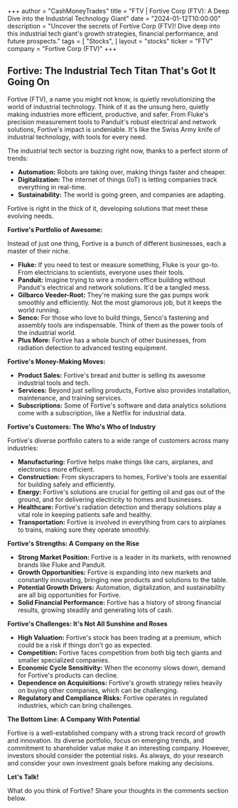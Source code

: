 +++
author = "CashMoneyTrades"
title = "FTV |  Fortive Corp (FTV): A Deep Dive into the Industrial Technology Giant"
date = "2024-01-12T10:00:00"
description = "Uncover the secrets of Fortive Corp (FTV)! Dive deep into this industrial tech giant's growth strategies, financial performance, and future prospects."
tags = [
"Stocks",
]
layout = "stocks"
ticker = "FTV"
company = "Fortive Corp (FTV)"
+++
        


##  Fortive: The Industrial Tech Titan That's Got It Going On

Fortive (FTV), a name you might not know, is quietly revolutionizing the world of industrial technology. Think of it as the unsung hero, quietly making industries more efficient, productive, and safer. From Fluke's precision measurement tools to Panduit's robust electrical and network solutions, Fortive's impact is undeniable. It's like the Swiss Army knife of industrial technology, with tools for every need.

The industrial tech sector is buzzing right now, thanks to a perfect storm of trends:

* **Automation:** Robots are taking over, making things faster and cheaper.
* **Digitalization:** The internet of things (IoT) is letting companies track everything in real-time. 
* **Sustainability:** The world is going green, and companies are adapting.

Fortive is right in the thick of it, developing solutions that meet these evolving needs. 

**Fortive's Portfolio of Awesome:**

Instead of just one thing, Fortive is a bunch of different businesses, each a master of their niche. 

* **Fluke:**  If you need to test or measure something, Fluke is your go-to. From electricians to scientists, everyone uses their tools. 
* **Panduit:**  Imagine trying to wire a modern office building without Panduit's electrical and network solutions.  It'd be a tangled mess.
* **Gilbarco Veeder-Root:**  They're making sure the gas pumps work smoothly and efficiently. Not the most glamorous job, but it keeps the world running. 
* **Senco:** For those who love to build things, Senco's fastening and assembly tools are indispensable. Think of them as the power tools of the industrial world. 
* **Plus More:** Fortive has a whole bunch of other businesses, from radiation detection to advanced testing equipment. 

**Fortive's Money-Making Moves:**

* **Product Sales:**  Fortive's bread and butter is selling its awesome industrial tools and tech. 
* **Services:**  Beyond just selling products, Fortive also provides installation, maintenance, and training services. 
* **Subscriptions:**  Some of Fortive's software and data analytics solutions come with a subscription, like a Netflix for industrial data.

**Fortive's Customers: The Who's Who of Industry**

Fortive's diverse portfolio caters to a wide range of customers across many industries:

* **Manufacturing:**  Fortive helps make things like cars, airplanes, and electronics more efficient.
* **Construction:**  From skyscrapers to homes, Fortive's tools are essential for building safely and efficiently.
* **Energy:**  Fortive's solutions are crucial for getting oil and gas out of the ground, and for delivering electricity to homes and businesses. 
* **Healthcare:**  Fortive's radiation detection and therapy solutions play a vital role in keeping patients safe and healthy. 
* **Transportation:**  Fortive is involved in everything from cars to airplanes to trains, making sure they operate smoothly.

**Fortive's Strengths: A Company on the Rise**

* **Strong Market Position:**  Fortive is a leader in its markets, with renowned brands like Fluke and Panduit. 
* **Growth Opportunities:**  Fortive is expanding into new markets and constantly innovating, bringing new products and solutions to the table. 
* **Potential Growth Drivers:**  Automation, digitalization, and sustainability are all big opportunities for Fortive. 
* **Solid Financial Performance:**  Fortive has a history of strong financial results, growing steadily and generating lots of cash.

**Fortive's Challenges: It's Not All Sunshine and Roses**

* **High Valuation:**  Fortive's stock has been trading at a premium, which could be a risk if things don't go as expected. 
* **Competition:**  Fortive faces competition from both big tech giants and smaller specialized companies.
* **Economic Cycle Sensitivity:**  When the economy slows down, demand for Fortive's products can decline. 
* **Dependence on Acquisitions:**  Fortive's growth strategy relies heavily on buying other companies, which can be challenging.
* **Regulatory and Compliance Risks:**  Fortive operates in regulated industries, which can bring challenges.

**The Bottom Line: A Company With Potential**

Fortive is a well-established company with a strong track record of growth and innovation. Its diverse portfolio, focus on emerging trends, and commitment to shareholder value make it an interesting company. However, investors should consider the potential risks.  As always, do your research and consider your own investment goals before making any decisions.

**Let's Talk!**

What do you think of Fortive? Share your thoughts in the comments section below.  

        